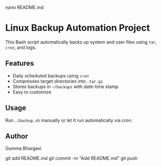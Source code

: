 nano README.md
# Linux Backup Automation Project

This Bash script automatically backs up system and user files using `tar`, `cron`, and logs.

## Features
- Daily scheduled backups using `cron`
- Compresses target directories into `.tar.gz`
- Stores backups in `~/backups` with date-time stamp
- Easy to customize

## Usage
Run `./backup.sh` manually or let it run automatically via cron.

## Author
Gumma Bhargavi

git add README.md
git commit -m "Add README.md"
git push
